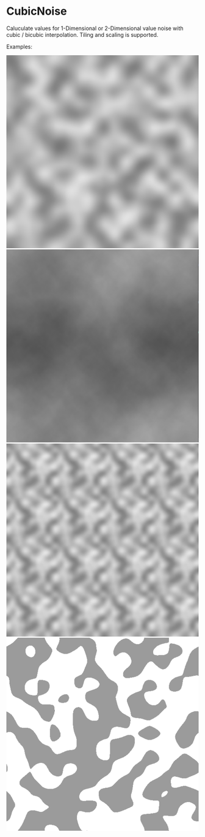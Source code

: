 # CubicNoise

Caluculate values for 1-Dimensional or 2-Dimensional value noise with cubic / bicubic interpolation. Tiling and scaling is supported.

Examples:

![example](examples/example_seed0_octave32.png)
![example](examples/example_fractal.png)
![example](examples/example_seed0_octave16_tiling128.png)
![example](examples/example_threshold.png)
